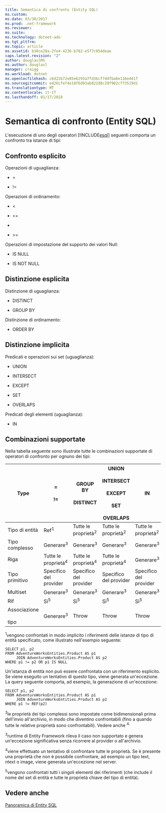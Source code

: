 ```yaml
---
title: Semantica di confronto (Entity SQL)
ms.custom: 
ms.date: 03/30/2017
ms.prod: .net-framework
ms.reviewer: 
ms.suite: 
ms.technology: dotnet-ado
ms.tgt_pltfrm: 
ms.topic: article
ms.assetid: b36ce28a-2fe4-4236-b782-e5f7c054deae
caps.latest.revision: "2"
author: douglaslMS
ms.author: douglasl
manager: craigg
ms.workload: dotnet
ms.openlocfilehash: c6d22b72e05e6293a7fd3bcf7ddfba6e116e441f
ms.sourcegitcommit: ed26cfef4e18f6d93ab822d8c29f902cff3519d1
ms.translationtype: MT
ms.contentlocale: it-IT
ms.lasthandoff: 01/17/2018
---
```

# <a name="comparison-semantics-entity-sql"></a>Semantica di confronto (Entity SQL)
L'esecuzione di uno degli operatori [!INCLUDE[esql](../../../../../../includes/esql-md.md)] seguenti comporta un confronto tra istanze di tipi:  
  
## <a name="explicit-comparison"></a>Confronto esplicito  
 Operazioni di uguaglianza:  
  
-   =  
  
-   !=  
  
 Operazioni di ordinamento:  
  
-   <  
  
-   \<=  
  
-   >  
  
-   \>=  
  
 Operazioni di impostazione del supporto dei valori Null:  
  
-   IS NULL  
  
-   IS NOT NULL  
  
## <a name="explicit-distinction"></a>Distinzione esplicita  
 Distinzione di uguaglianza:  
  
-   DISTINCT  
  
-   GROUP BY  
  
 Distinzione di ordinamento:  
  
-   ORDER BY  
  
## <a name="implicit-distinction"></a>Distinzione implicita  
 Predicati e operazioni sui set (uguaglianza):  
  
-   UNION  
  
-   INTERSECT  
  
-   EXCEPT  
  
-   SET  
  
-   OVERLAPS  
  
 Predicati degli elementi (uguaglianza):  
  
-   IN  
  
## <a name="supported-combinations"></a>Combinazioni supportate  
 Nella tabella seguente sono illustrate tutte le combinazioni supportate di operatori di confronto per ognuno dei tipi:  
  
|**Type**|**=**<br /><br /> **!=**|**GROUP BY**<br /><br /> **DISTINCT**|**UNION**<br /><br /> **INTERSECT**<br /><br /> **EXCEPT**<br /><br /> **SET**<br /><br /> **OVERLAPS**|**IN**|**<   <=**<br /><br /> **>   >=**|**ORDER BY**|**È NULL**<br /><br /> **NON È NULL**|  
|-|-|-|-|-|-|-|-|  
|Tipo di entità|Ref<sup>1</sup>|Tutte le proprietà<sup>2</sup>|Tutte le proprietà<sup>2</sup>|Tutte le proprietà<sup>2</sup>|Generare<sup>3</sup>|Generare<sup>3</sup>|Ref<sup>1</sup>|  
|Tipo complesso|Generare<sup>3</sup>|Generare<sup>3</sup>|Generare<sup>3</sup>|Generare<sup>3</sup>|Generare<sup>3</sup>|Generare<sup>3</sup>|Generare<sup>3</sup>|  
|Riga|Tutte le proprietà<sup>4</sup>|Tutte le proprietà<sup>4</sup>|Tutte le proprietà<sup>4</sup>|Generare<sup>3</sup>|Generare<sup>3</sup>|Tutte le proprietà<sup>4</sup>|Generare<sup>3</sup>|  
|Tipo primitivo|Specifico del provider|Specifico del provider|Specifico del provider|Specifico del provider|Specifico del provider|Specifico del provider|Specifico del provider|  
|Multiset|Generare<sup>3</sup>|Generare<sup>3</sup>|Generare<sup>3</sup>|Generare<sup>3</sup>|Generare<sup>3</sup>|Generare<sup>3</sup>|Generare<sup>3</sup>|  
|Rif|Sì<sup>5</sup>|Sì<sup>5</sup>|Sì<sup>5</sup>|Sì<sup>5</sup>|Throw|Throw|Sì<sup>5</sup>|  
|Associazione<br /><br /> tipo|Generare<sup>3</sup>|Throw|Throw|Throw|Generare<sup>3</sup>|Generare<sup>3</sup>|Generare<sup>3</sup>|  
  
 <sup>1</sup>vengono confrontati in modo implicito i riferimenti delle istanze di tipo di entità specificato, come illustrato nell'esempio seguente:  
  
```  
SELECT p1, p2   
FROM AdventureWorksEntities.Product AS p1   
     JOIN AdventureWorksEntities.Product AS p2   
WHERE p1 != p2 OR p1 IS NULL  
```  
  
 Un'istanza di entità non può essere confrontata con un riferimento esplicito. Se viene eseguito un tentativo di questo tipo, viene generata un'eccezione. La query seguente comporta, ad esempio, la generazione di un'eccezione:  
  
```  
SELECT p1, p2   
FROM AdventureWorksEntities.Product AS p1   
     JOIN AdventureWorksEntities.Product AS p2   
WHERE p1 != REF(p2)  
```  
  
 <sup>2</sup>le proprietà dei tipi complessi sono impostate come bidimensionali prima dell'invio all'archivio, in modo che diventino confrontabili (fino a quando tutte le relative proprietà sono confrontabili). Vedere anche <sup>4.</sup>  
  
 <sup>3</sup>runtime di Entity Framework rileva il caso non supportato e genera un'eccezione significativa senza ricorrere al provider o all'archivio.  
  
 <sup>4</sup>viene effettuato un tentativo di confrontare tutte le proprietà. Se è presente una proprietà che non è possibile confrontare, ad esempio un tipo text, ntext o image, viene generata un'eccezione nel server.  
  
 <sup>5</sup>vengono confrontati tutti i singoli elementi dei riferimenti (che include il nome del set di entità e tutte le proprietà chiave del tipo di entità).  
  
## <a name="see-also"></a>Vedere anche  
 [Panoramica di Entity SQL](../../../../../../docs/framework/data/adonet/ef/language-reference/entity-sql-overview.md)
